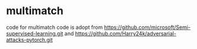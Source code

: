# multimatch
code for multimatch
code is adopt from https://github.com/microsoft/Semi-supervised-learning.git and https://github.com/Harry24k/adversarial-attacks-pytorch.git
